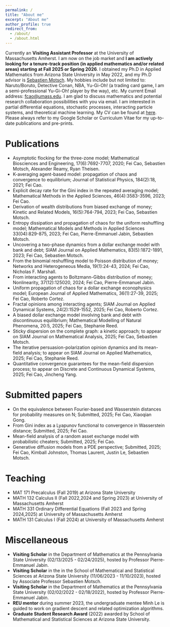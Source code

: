```yaml
---
permalink: /
title: "About me"
excerpt: "About me"
author_profile: true
redirect_from: 
  - /about/
  - /about.html
---
```


Currently an **Visiting Assistant Professor** at the University of Massachusetts Amherst. I am now on the job market and **I am actively looking for a tenure-track position (in applied mathematics and/or related areas) starting at Fall 2025 or Spring 2026**.
I obtained my Ph.D in Applied Mathematics from Arizona State University in May 2022, and my Ph.D advisor is [Sebastien Motsch](https://scholar.google.com/citations?user=OY7cVvgAAAAJ&hl=en). My hobbies include but not limited to: Naruto/Boruto, Detective Conan, NBA, Yu-Gi-Oh! 
(a trading card game, I am a semi-professional Yu-Gi-Oh! player by the way), etc. My current Email address: fcao@umass.edu. 
I am glad to discuss mathematics and potential research collaboration possibilities with you via email. 
I am interested in partial differential equations, stochastic processes, interacting particle systems, and theoretical machine learning. 
My CV can be found at [here](https://feicao1995.github.io/files/CV_FeiCao.pdf). Please always refer to my Google Scholar or Curriculum Vitae for my up-to-date publications and pre-prints.

Publications 
======
+ Asymptotic flocking for the three-zone model; Mathematical Biosciences and Engineering, 17(6):7692-7707, 2020; Fei Cao, Sebastien Motsch, Alexander Reamy, Ryan Theisen.
+ K-averaging agent-based model: propagation of chaos and convergence to equilibrium; Journal of Statistical Physics, 184(2):18, 2021; Fei Cao.
+ Explicit decay rate for the Gini index in the repeated averaging model; Mathematical Methods in the Applied Sciences, 46(4):3583-3596, 2023; Fei Cao.
+ Derivation of wealth distributions from biased exchange of money; Kinetic and Related Models, 16(5):764-794, 2023; Fei Cao, Sebastien Motsch.
+ Entropy dissipation and propagation of chaos for the uniform reshuffling model; Mathematical Models and Methods in Applied Sciences 33(04):829-875, 2023; Fei Cao, Pierre-Emmanuel Jabin, Sebastien Motsch.
+ Uncovering a two-phase dynamics from a dollar exchange model with bank and debt; SIAM Journal on Applied Mathematics, 83(5):1872-1891, 2023; Fei Cao, Sebastien Motsch.
+ From the binomial reshuffling model to Poisson distribution of money; Networks and Heterogeneous Media, 19(1):24-43, 2024; Fei Cao, Nicholas F. Marshall.
+ From interacting agents to Boltzmann-Gibbs distribution of money; Nonlinearity, 37(12):125020, 2024; Fei Cao, Pierre-Emmanuel Jabin.
+ Uniform propagation of chaos for a dollar exchange econophysics model; European Journal of Applied Mathematics, 36(1):27-39, 2025; Fei Cao, Roberto Cortez.
+ Fractal opinions among interacting agents; SIAM Journal on Applied Dynamical Systems, 24(2):1529-1552, 2025; Fei Cao, Roberto Cortez.
+ A biased dollar exchange model involving bank and debt with discontinuous equilibrium; Mathematical Modelling of Natural Phenomena, 20:5, 2025; Fei Cao, Stephanie Reed.
+ Sticky dispersion on the complete graph: a kinetic approach; to appear on SIAM Journal on Mathematical Analysis, 2025; Fei Cao, Sebastien Motsch.
+ The iterative persuasion-polarization opinion dynamics and its mean-field analysis; to appear on SIAM Journal on Applied Mathematics, 2025; Fei Cao, Stephanie Reed.
+ Quantitative convergence guarantees for the mean-field dispersion process; to appear on Discrete and Continuous Dynamical Systems, 2025; Fei Cao, Jincheng Yang.

Submitted papers
======
+ On the equivalence between Fourier-based and Wasserstein distances for probability measures on N; Submitted, 2025; Fei Cao, Xiaoqian Gong.
+ From Gini index as a Lyapunov functional to convergence in Wasserstein distance; Submitted, 2025; Fei Cao.
+ Mean-field analysis of a random asset exchange model with probabilistic cheaters; Submitted, 2025; Fei Cao.
+ Generative diffusion models from a PDE perspective; Submitted, 2025; Fei Cao, Kimball Johnston, Thomas Laurent, Justin Le, Sebastien Motsch.

Teaching
======
+ MAT 171 Precalculus (Fall 2019) at Arizona State University
+ MATH 132 Calculus II (Fall 2022,2024 and Spring 2023) at University of Massachusetts Amherst
+ MATH 331 Ordinary Differential Equations (Fall 2023 and Spring 2024,2025) at University of Massachusetts Amherst
+ MATH 131 Calculus I (Fall 2024) at University of Massachusetts Amherst

Miscellaneous
======
+ **Visiting Scholar** in the Department of Mathematics at the Pennsylvania State University (02/13/2025 - 02/24/2025), hosted by Professor Pierre-Emmanuel Jabin.
+ **Visiting Scholar** in the in the School of Mathematical and Statistical Sciences at Arizona State University (11/06/2023 - 11/10/2023), hosted by Associate Professor Sebastien Motsch.
+ **Visiting Scholar** in the Department of Mathematics at the Pennsylvania State University (02/02/2022 - 02/18/2022), hosted by Professor Pierre-Emmanuel Jabin.
+ **REU mentor** during summer 2023, the undergraduate mentee Minh Le is guided to work on gradient descent and related optimization algorithms.
+ **Graduate Student Research Award** (2022) awarded by School of Mathematical and Statistical Sciences at Arizona State University.


